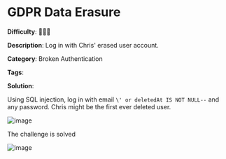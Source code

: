 # GDPR Data Erasure

**Difficulty**: :star2::star2::star2:

**Description**: Log in with Chris' erased user account.

**Category**: Broken Authentication

**Tags**:

**Solution**:

Using SQL injection, log in with email `\' or deletedAt IS NOT NULL--` and any password. Chris might be the first ever deleted user.

![image](https://user-images.githubusercontent.com/63692190/180641574-418d6728-cc06-44f0-b971-d77ff26757bf.png)

The challenge is solved

![image](https://user-images.githubusercontent.com/63692190/180641593-8eb5a26f-6e43-45c2-9bfb-6e3edff099eb.png)